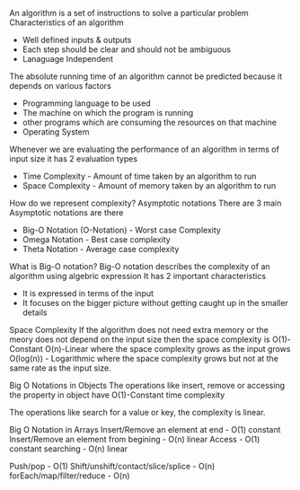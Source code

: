An algorithm is a set of instructions to solve a particular problem
Characteristics of an algorithm
- Well defined inputs & outputs
- Each step should be clear and should not be ambiguous
- Lanaguage Independent

The absolute running time of an algorithm cannot be predicted because it depends on various factors
- Programming language to be used
- The machine on which the program is running
- other programs which are consuming the resources on that machine
- Operating System

Whenever we are evaluating the performance of an algorithm in terms of input size it has 2 evaluation types
- Time Complexity - Amount of time taken by an algorithm to run
- Space Complexity - Amount of memory taken by an algorithm to run

How do we represent complexity?
Asymptotic notations
There are 3 main Asymptotic notations are there
- Big-O Notation (O-Notation) - Worst case Complexity
- Omega Notation - Best case complexity
- Theta Notation - Average case complexity

What is Big-O notation?
Big-O notation describes the complexity of an algorithm using algebric expression
It has 2 important characteristics
- It is expressed in terms of the input
- It focuses on the bigger picture without getting caught up in the smaller details

Space Complexity
If the algorithm does not need extra memory or the meory does not depend on the input size then the space complexity is O(1)-Constant
O(n)-Linear where the space complexity grows as the input grows
O(log(n)) - Logarithmic where the space complexity grows but not at the same rate as the input size.

Big O Notations in Objects
The operations like insert, remove or accessing the property in object have O(1)-Constant time complexity

The operations like search for a value or key, the complexity is linear.

Big O Notation in Arrays
Insert/Remove an element at end - O(1) constant
Insert/Remove an element from begining - O(n) linear
Access - O(1) constant
searching - O(n) linear

Push/pop - O(1)
Shift/unshift/contact/slice/splice - O(n)
forEach/map/filter/reduce - O(n)

